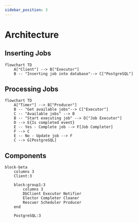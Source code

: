 ```yaml
---
sidebar_position: 3
---
```


# Architecture

## Inserting Jobs

```mermaid
flowchart TD
    A["Client"] --> B["Executor"]
    B -- "Inserting job into database"--> C["PostgreSQL"]
```

## Processing Jobs

```mermaid
flowchart TD
    A["Timer"] --> B["Producer"]
    B -- "Get available jobs"--> C["Executor"]
    C -- "Available jobs" --> B
    B -- "Start executing job" --> D["Job Executor"]
    D --> E{Is completed event}
    E -- Yes - Complete job --> F[Job Completer]
    F --> C
    E -- No - Update job --> F
    C --> G[PostgreSQL]
```

## Components

```mermaid
block-beta
    columns 3
    Client:3

    block:group1:3
        columns 3
        DbClient Executor Notifier
        Elector Completer Cleaner
        Rescuer Scheduler Producer
    end

    PostgreSQL:3
```

